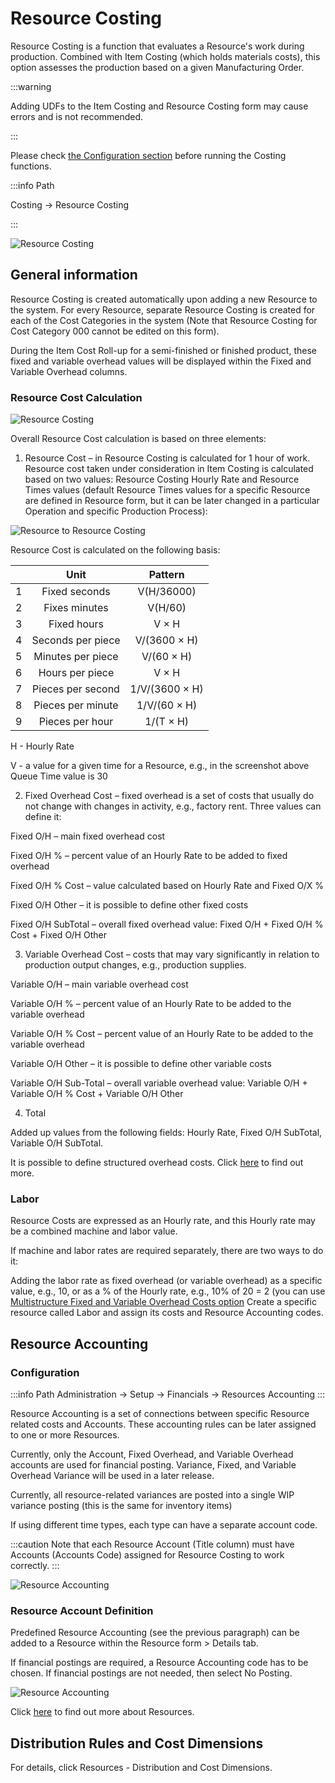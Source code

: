 # Resource Costing

Resource Costing is a function that evaluates a Resource's work during production. Combined with Item Costing (which holds materials costs), this option assesses the production based on a given Manufacturing Order.

:::warning

Adding UDFs to the Item Costing and Resource Costing form may cause errors and is not recommended.

:::

Please check [the Configuration section](./configuration/configuration.md) before running the Costing functions.

:::info Path

Costing → Resource Costing

:::

![Resource Costing](./media/resource-costing.png)

## General information

Resource Costing is created automatically upon adding a new Resource to the system. For every Resource, separate Resource Costing is created for each of the Cost Categories in the system (Note that Resource Costing for Cost Category 000 cannot be edited on this form).

During the Item Cost Roll-up for a semi-finished or finished product, these fixed and variable overhead values will be displayed within the Fixed and Variable Overhead columns.

### Resource Cost Calculation

![Resource Costing](./media/resource-costing-2.png)

Overall Resource Cost calculation is based on three elements:

1. Resource Cost – in Resource Costing is calculated for 1 hour of work. Resource cost taken under consideration in Item Costing is calculated based on two values: Resource Costing Hourly Rate and Resource Times values (default Resource Times values for a specific Resource are defined in Resource form, but it can be later changed in a particular Operation and specific Production Process):

![Resource to Resource Costing](./media/resource-resource-costing.png)

Resource Cost is calculated on the following basis:

|   |        Unit       |     Pattern    |
|:-:|:-----------------:|:--------------:|
| 1 | Fixed seconds     | V(H/36000)     |
| 2 | Fixes minutes     | V(H/60)        |
| 3 | Fixed hours       | V × H          |
| 4 | Seconds per piece | V/(3600 × H)   |
| 5 | Minutes per piece | V/(60 × H)     |
| 6 | Hours per piece   | V × H          |
| 7 | Pieces per second | 1/V/(3600 × H) |
| 8 | Pieces per minute | 1/V/(60 × H)   |
| 9 | Pieces per hour   | 1/(T × H)      |

H - Hourly Rate

V - a value for a given time for a Resource, e.g., in the screenshot above Queue Time value is 30

2. Fixed Overhead Cost – fixed overhead is a set of costs that usually do not change with changes in activity, e.g., factory rent. Three values can define it:

Fixed O/H – main fixed overhead cost

Fixed O/H % – percent value of an Hourly Rate to be added to fixed overhead

Fixed O/H % Cost – value calculated based on Hourly Rate and Fixed O/X %

Fixed O/H Other – it is possible to define other fixed costs

Fixed O/H SubTotal – overall fixed overhead value: Fixed O/H + Fixed O/H % Cost + Fixed O/H Other

3. Variable Overhead Cost – costs that may vary significantly in relation to production output changes, e.g., production supplies.

Variable O/H – main variable overhead cost

Variable O/H % – percent value of an Hourly Rate to be added to the variable overhead

Variable O/H % Cost – percent value of an Hourly Rate to be added to the variable overhead

Variable O/H Other – it is possible to define other variable costs

Variable O/H Sub-Total – overall variable overhead value: Variable O/H + Variable O/H % Cost + Variable O/H Other

4. Total

Added up values from the following fields: Hourly Rate, Fixed O/H SubTotal, Variable O/H SubTotal.

It is possible to define structured overhead costs. Click [here](./../costing-material-and-resources/item-costing/multistructure-fixed-and-variable-overhead-costs.md) to find out more.

### Labor

Resource Costs are expressed as an Hourly rate, and this Hourly rate may be a combined machine and labor value.

If machine and labor rates are required separately, there are two ways to do it:

Adding the labor rate as fixed overhead (or variable overhead) as a specific value, e.g., 10, or as a % of the Hourly rate, e.g., 10% of 20 = 2 (you can use [Multistructure Fixed and Variable Overhead Costs option](./item-costing/multistructure-fixed-and-variable-overhead-costs.md)
Create a specific resource called Labor and assign its costs and Resource Accounting codes.

## Resource Accounting

### Configuration

:::info Path
Administration → Setup → Financials → Resources Accounting
:::

Resource Accounting is a set of connections between specific Resource related costs and Accounts. These accounting rules can be later assigned to one or more Resources.

Currently, only the Account, Fixed Overhead, and Variable Overhead accounts are used for financial posting. Variance, Fixed, and Variable Overhead Variance will be used in a later release.

Currently, all resource-related variances are posted into a single WIP variance posting (this is the same for inventory items)

If using different time types, each type can have a separate account code.

:::caution
Note that each Resource Account (Title column) must have Accounts (Accounts Code) assigned for Resource Costing to work correctly.
:::

![Resource Accounting](./media/resource-accounting-2.png)

### Resource Account Definition

Predefined Resource Accounting (see the previous paragraph) can be added to a Resource within the Resource form > Details tab. 

If financial postings are required, a Resource Accounting code has to be chosen. If financial postings are not needed, then select No Posting.

![Resource Accounting](./media/resource-cccounting-3.png)

Click [here](./../routings/resources.md) to find out more about Resources.

## Distribution Rules and Cost Dimensions

For details, click Resources - Distribution and Cost Dimensions.